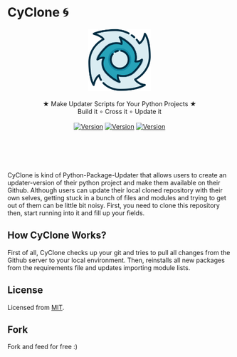 # CyClone 🌀
<p align="center">
  <img src="https://github.com/lnxpy/Cyclone/blob/master/icons/temp.svg" width="140">
  <br>
  <br>
  <span>★ Make Updater Scripts for Your Python Projects ★</span>
  <br>
  <span>Build it ∘ Cross it ∘ Update it</span>
  <br>
  <br>
  <a href="#"><img src="https://img.shields.io/github/issues/lnxpy/cyclone?style=flat-square" alt="Version" style="max-width:100%;"></a>
  <a href="#"><img src="https://img.shields.io/github/stars/lnxpy/cyclone?style=flat-square" alt="Version" style="max-width:100%;"></a>
  <a href="#"><img src="https://img.shields.io/github/license/lnxpy/cyclone?color=purple&style=flat-square" alt="Version" style="max-width:100%;"></a>
</p>

# ⠀

CyClone is kind of Python-Package-Updater that allows users to create an updater-version of their python project and make them available on their Github. Although users can update their local cloned repository with their own selves, getting stuck in a bunch of files and modules and trying to get out of them can be little bit noisy.
First, you need to clone this repository then, start running into it and fill up your fields.

## How CyClone Works?

First of all, CyClone checks up your git and tries to pull all changes from the Github server to your local environment. Then, reinstalls all new packages from the requirements file and updates importing module lists.

## License
Licensed from [MIT](https://opensource.org/licenses/MIT).

## Fork
Fork and feed for free :)
